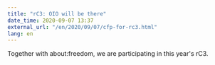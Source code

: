 ```yaml
---
title: "rC3: OIO will be there"
date_time: 2020-09-07 13:37
external_url: "/en/2020/09/07/cfp-for-rc3.html"
lang: en
---
```


Together with about:freedom, we are participating in this year's rC3.
